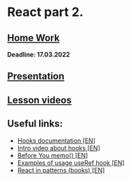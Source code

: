 # React part 2.

## [Home Work](../../../tasks/currencyExchange.md)  
  
**Deadline: 17.03.2022**  

<!-- TODO: 
add to slides:
* hooks + functional components
* refs
* controlled and uncontrolled cmps

* Pure component
* context -->

## [Presentation](https://slides.com/aleh_lipski/deck-53ce2f)

## [Lesson videos](https://drive.google.com/file/d/1aeWoRNyLqOUZmNWzlX6LAbuStXDsENwF/view?usp=sharing)

## Useful links:
* [Hooks documentation [EN]](https://reactjs.org/docs/hooks-intro.html)
* [Intro video about hooks [EN]](https://www.youtube.com/watch?v=dpw9EHDh2bM&feature=youtu.be&ab_channel=ReactConf)
* [Before You memo() [EN]](https://overreacted.io/before-you-memo/)
* [Examples of usage useRef hook [EN]](https://www.smashingmagazine.com/2020/11/react-useref-hook/)
* [React in patterns (books) [EN]](https://krasimir.gitbooks.io/react-in-patterns/content/)